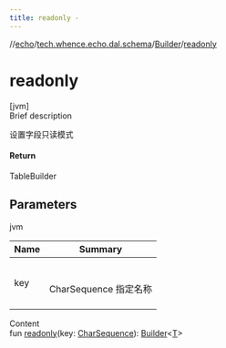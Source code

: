 ```yaml
---
title: readonly -
---
```

//[echo](../../index.md)/[tech.whence.echo.dal.schema](../index.md)/[Builder](index.md)/[readonly](readonly.md)



# readonly  
[jvm]  
Brief description  


设置字段只读模式



#### Return  


TableBuilder<T>



## Parameters  
  
jvm  
  
|  Name|  Summary| 
|---|---|
| key| <br><br>CharSequence 指定名称<br><br>
  
  
Content  
fun [readonly](readonly.md)(key: [CharSequence](https://kotlinlang.org/api/latest/jvm/stdlib/kotlin/-char-sequence/index.html)): [Builder](index.md)<[T](index.md)>  



